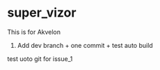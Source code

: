 # super_vizor
This is for Akvelon

1. Add dev branch + one commit + test auto build

test uoto git for issue_1